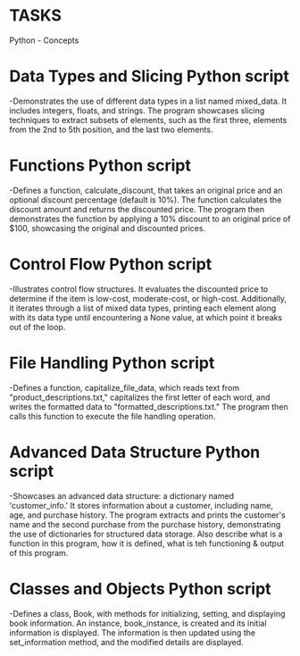 # TASKS
Python - Concepts
# Data Types and Slicing Python script
-Demonstrates the use of different data types in a list named mixed_data. It includes integers, floats, and strings. The program showcases slicing techniques to extract subsets of elements, such as the first three, elements from the 2nd to 5th position, and the last two elements.

# Functions Python script
-Defines a function, calculate_discount, that takes an original price and an optional discount percentage (default is 10%). The function calculates the discount amount and returns the discounted price. The program then demonstrates the function by applying a 10% discount to an original price of $100, showcasing the original and discounted prices.

# Control Flow Python script 
-Illustrates control flow structures. It evaluates the discounted price to determine if the item is low-cost, moderate-cost, or high-cost. Additionally, it iterates through a list of mixed data types, printing each element along with its data type until encountering a None value, at which point it breaks out of the loop.

# File Handling Python script
-Defines a function, capitalize_file_data, which reads text from "product_descriptions.txt," capitalizes the first letter of each word, and writes the formatted data to "formatted_descriptions.txt." The program then calls this function to execute the file handling operation.

# Advanced Data Structure Python script
-Showcases an advanced data structure: a dictionary named 'customer_info.' It stores information about a customer, including name, age, and purchase history. The program extracts and prints the customer's name and the second purchase from the purchase history, demonstrating the use of dictionaries for structured data storage.
Also describe what is a function in this program, how it is defined, what is teh functioning & output of this program.

# Classes and Objects Python script 
-Defines a class, Book, with methods for initializing, setting, and displaying book information. An instance, book_instance, is created and its initial information is displayed. The information is then updated using the set_information method, and the modified details are displayed.

